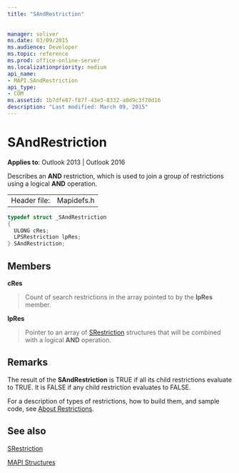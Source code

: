 ```yaml
---
title: "SAndRestriction"
 
 
manager: soliver
ms.date: 03/09/2015
ms.audience: Developer
ms.topic: reference
ms.prod: office-online-server
ms.localizationpriority: medium
api_name:
- MAPI.SAndRestriction
api_type:
- COM
ms.assetid: 1b7dfe87-f87f-43e3-8332-a0d9c3f70d16
description: "Last modified: March 09, 2015"
---
```


# SAndRestriction

  
  
**Applies to**: Outlook 2013 | Outlook 2016 
  
Describes an **AND** restriction, which is used to join a group of restrictions using a logical **AND** operation. 
  
|||
|:-----|:-----|
|Header file:  <br/> |Mapidefs.h  <br/> |
   
```cpp
typedef struct _SAndRestriction
{
  ULONG cRes;
  LPSRestriction lpRes;
} SAndRestriction;

```

## Members

 **cRes**
  
> Count of search restrictions in the array pointed to by the **lpRes** member. 
    
 **lpRes**
  
> Pointer to an array of [SRestriction](srestriction.md) structures that will be combined with a logical **AND** operation. 
    
## Remarks

The result of the **SAndRestriction** is TRUE if all its child restrictions evaluate to TRUE. It is FALSE if any child restriction evaluates to FALSE. 
  
For a description of types of restrictions, how to build them, and sample code, see [About Restrictions](about-restrictions.md).
  
## See also



[SRestriction](srestriction.md)


[MAPI Structures](mapi-structures.md)

